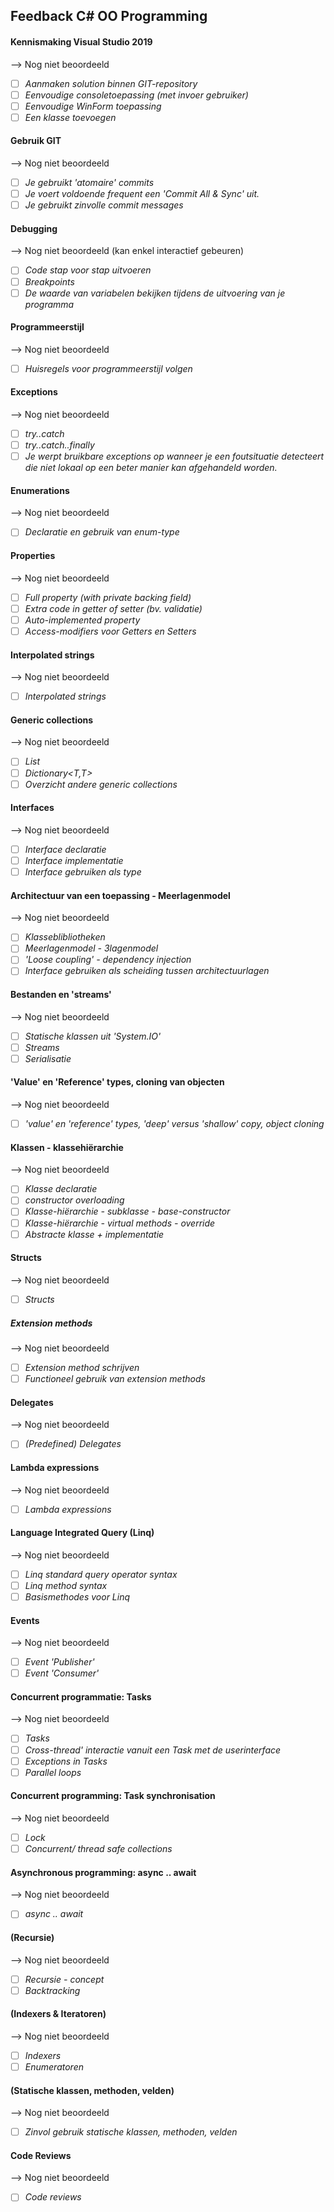 
## Feedback C# OO Programming


#### Kennismaking Visual Studio 2019

--> Nog niet beoordeeld

- [ ] *Aanmaken solution binnen GIT-repository*
- [ ] *Eenvoudige consoletoepassing (met invoer gebruiker)*
- [ ] *Eenvoudige WinForm toepassing*
- [ ] *Een klasse toevoegen*

#### Gebruik GIT

--> Nog niet beoordeeld

- [ ] *Je gebruikt 'atomaire' commits*
- [ ] *Je voert voldoende frequent een 'Commit All & Sync' uit.*
- [ ] *Je gebruikt zinvolle commit messages*

#### Debugging

--> Nog niet beoordeeld (kan enkel interactief gebeuren)

- [ ] *Code stap voor stap uitvoeren*
- [ ] *Breakpoints*
- [ ] *De waarde van variabelen bekijken tijdens de uitvoering van je programma*

#### Programmeerstijl

--> Nog niet beoordeeld

- [ ] *Huisregels voor programmeerstijl volgen*
 
#### Exceptions

--> Nog niet beoordeeld

- [ ] *try..catch*
- [ ] *try..catch..finally*
- [ ] *Je werpt bruikbare exceptions op wanneer je een foutsituatie detecteert die niet lokaal op een beter manier kan afgehandeld worden.*

#### Enumerations

--> Nog niet beoordeeld

- [ ] *Declaratie en gebruik van enum-type*
 
#### Properties

--> Nog niet beoordeeld

- [ ] *Full property (with private backing field)*
- [ ] *Extra code in getter of setter (bv. validatie)*
- [ ] *Auto-implemented property*
- [ ] *Access-modifiers voor Getters en Setters*

#### Interpolated strings

--> Nog niet beoordeeld

- [ ] *Interpolated strings*

#### Generic collections

--> Nog niet beoordeeld

- [ ] *List<T>*
- [ ] *Dictionary<T,T>*
- [ ] *Overzicht andere generic collections*

#### Interfaces

--> Nog niet beoordeeld

- [ ] *Interface declaratie*
- [ ] *Interface implementatie*
- [ ] *Interface gebruiken als type*

#### Architectuur van een toepassing - Meerlagenmodel

--> Nog niet beoordeeld

- [ ] *Klasseblibliotheken*
- [ ] *Meerlagenmodel - 3lagenmodel*
- [ ] *'Loose coupling' - dependency injection*
- [ ] *Interface gebruiken als scheiding tussen architectuurlagen*

#### Bestanden en 'streams'

--> Nog niet beoordeeld

- [ ] *Statische klassen uit 'System.IO'*
- [ ] *Streams*
- [ ] *Serialisatie*

#### 'Value' en 'Reference' types, cloning van objecten

--> Nog niet beoordeeld

- [ ] *'value' en 'reference' types, 'deep' versus 'shallow' copy, object cloning*

#### Klassen - klassehiërarchie

--> Nog niet beoordeeld

- [ ] *Klasse declaratie*
- [ ] *constructor overloading*
- [ ] *Klasse-hiërarchie - subklasse - base-constructor*
- [ ] *Klasse-hiërarchie - virtual methods - override*
- [ ] *Abstracte klasse + implementatie*

#### Structs

--> Nog niet beoordeeld

- [ ] *Structs*

##### Extension methods

--> Nog niet beoordeeld

- [ ] *Extension method schrijven*
- [ ] *Functioneel gebruik van extension methods*

#### Delegates

--> Nog niet beoordeeld

- [ ] *(Predefined) Delegates*

#### Lambda expressions

--> Nog niet beoordeeld

- [ ] *Lambda expressions*

#### Language Integrated Query (Linq)

--> Nog niet beoordeeld

- [ ] *Linq standard query operator syntax*
- [ ] *Linq method syntax*
- [ ] *Basismethodes voor Linq*

#### Events

--> Nog niet beoordeeld

- [ ] *Event 'Publisher'*
- [ ] *Event 'Consumer'*

#### Concurrent programmatie: Tasks

--> Nog niet beoordeeld

- [ ] *Tasks*
- [ ] *Cross-thread' interactie vanuit een Task met de userinterface*
- [ ] *Exceptions in Tasks*
- [ ] *Parallel loops*
 
#### Concurrent programming: Task synchronisation

--> Nog niet beoordeeld

- [ ] *Lock*
- [ ] *Concurrent/ thread safe collections*

#### Asynchronous programming: async .. await

--> Nog niet beoordeeld

- [ ] *async .. await*

#### (Recursie)

--> Nog niet beoordeeld

- [ ] *Recursie - concept*
- [ ] *Backtracking*

#### (Indexers & Iteratoren)
 
--> Nog niet beoordeeld

- [ ] *Indexers*
- [ ] *Enumeratoren*

#### (Statische klassen, methoden, velden)

--> Nog niet beoordeeld

- [ ] *Zinvol gebruik statische klassen, methoden, velden*

#### Code Reviews

--> Nog niet beoordeeld

- [ ] *Code reviews*
